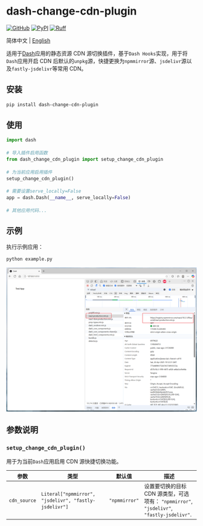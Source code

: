 # dash-change-cdn-plugin

[![GitHub](https://shields.io/badge/license-MIT-informational)](https://github.com/CNFeffery/dash-change-cdn-plugin/blob/main/LICENSE)
[![PyPI](https://img.shields.io/pypi/v/dash-change-cdn-plugin.svg?color=dark-green)](https://pypi.org/project/dash-change-cdn-plugin/)
[![Ruff](https://img.shields.io/endpoint?url=https://raw.githubusercontent.com/astral-sh/ruff/main/assets/badge/v2.json)](https://github.com/astral-sh/ruff)

简体中文 | [English](./README.md)

适用于[Dash](https://github.com/plotly/dash)应用的静态资源 CDN 源切换插件，基于`Dash Hooks`实现，用于将`Dash`应用开启 CDN 后默认的`unpkg`源，快捷更换为`npmmirror`源、`jsdelivr`源以及`fastly-jsdelivr`等常用 CDN。

## 安装

```bash
pip install dash-change-cdn-plugin
```

## 使用

```python
import dash

# 导入插件启用函数
from dash_change_cdn_plugin import setup_change_cdn_plugin

# 为当前应用启用插件
setup_change_cdn_plugin()

# 需要设置serve_locally=False
app = dash.Dash(__name__, serve_locally=False)

# 其他应用代码...
```

## 示例

执行示例应用：

```bash
python example.py
```

<center><img src="./images/demo.png" /></center>

## 参数说明

### `setup_change_cdn_plugin()`

用于为当前`Dash`应用启用 CDN 源快捷切换功能。

| 参数         | 类型                                                  | 默认值        | 描述                                                                                      |
| ------------ | ----------------------------------------------------- | ------------- | ----------------------------------------------------------------------------------------- |
| `cdn_source` | `Literal["npmmirror", "jsdelivr", "fastly-jsdelivr"]` | `"npmmirror"` | 设置要切换的目标 CDN 源类型，可选项有： `"npmmirror"`, `"jsdelivr"`, `"fastly-jsdelivr"`. |
